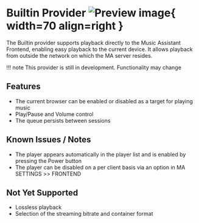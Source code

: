 # Builtin Provider  ![Preview image](../assets/icon.png){ width=70 align=right }

The Builtin provider supports playback directly to the Music Assistant Frontend, enabling easy playback to the current device. It allows playback from outside the network on which the MA server resides. 

!!! note
    This provider is still in development. Functionality may change
    
## Features

- The current browser can be enabled or disabled as a target for playing music
- Play/Pause and Volume control
- The queue persists between sessions

## Known Issues / Notes

- The player appears automatically in the player list and is enabled by pressing the Power button
- The player can be disabled on a per client basis via an option in MA SETTINGS >> FRONTEND

## Not Yet Supported

- Lossless playback
- Selection of the streaming bitrate and container format
